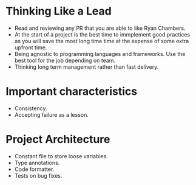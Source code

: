 # Thinking Like a Lead

- Read and reviewing any PR that you are able to like Ryan Chambers.
- At the start of a project is the best time to immplement good practices as you will save the most long time time at the expense of some extra upfront time.
- Being agnostic to programming languages and frameworks. Use the best tool for the job depending on team.
- Thinking long term management rather than fast delivery.

# Important characteristics

- Consistency.
- Accepting failure as a lesson.

# Project Architecture

- Constant file to store loose variables.
- Type annotations.
- Code formatter.
- Tests on bug fixes.
